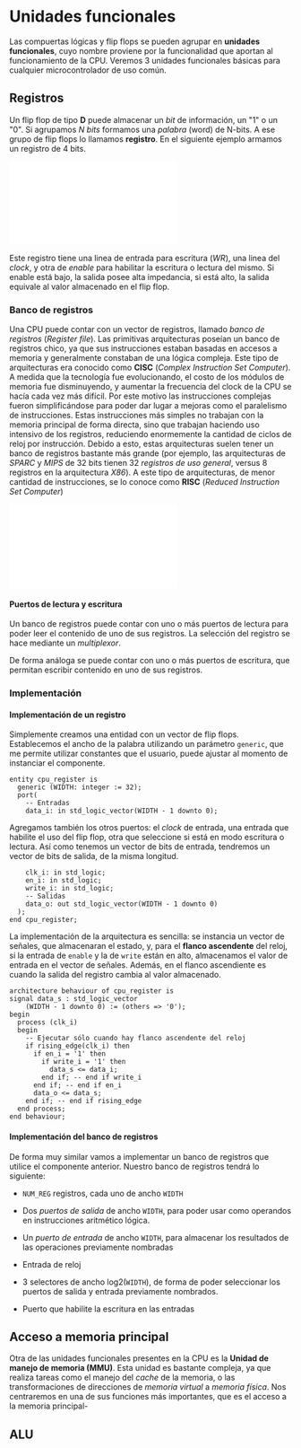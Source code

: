 # Unidades funcionales

Las compuertas lógicas y flip flops se pueden agrupar en **unidades funcionales**, cuyo nombre proviene por la funcionalidad que aportan al funcionamiento de la CPU. Veremos 3 unidades funcionales básicas para cualquier microcontrolador de uso común.

## Registros

Un flip flop de tipo **D** puede almacenar un *bit* de información, un "1" o un "0". Si agrupamos *N bits* formamos una *palabra* (word) de N-bits. A ese grupo de flip flops lo llamamos **registro**. En el siguiente ejemplo armamos un registro de 4 bits.

![Registro de 4 bits](02-00-registro-4-bits.pdf)

Este registro tiene una linea de entrada para escritura (*WR*), una linea del *clock*, y otra de *enable* para habilitar la escritura o lectura del mismo. Si enable está bajo, la salida posee alta impedancia, si está alto, la salida equivale al valor almacenado en el flip flop.

### Banco de registros

Una CPU puede contar con un vector de registros, llamado *banco de registros* (*Register file*). Las primitivas arquitecturas poseían un banco de registros chico, ya que sus instrucciones estaban basadas en accesos a memoria y generalmente constaban de una lógica compleja. Este tipo de arquitecturas era conocido como **CISC** (*Complex Instruction Set Computer*). A medida que la tecnología fue evolucionando, el costo de los módulos de memoria fue disminuyendo, y aumentar la frecuencia del clock de la CPU se hacía cada vez más difícil. Por este motivo las instrucciones complejas fueron simplificándose para poder dar lugar a mejoras como el paralelismo de instrucciones. Estas instrucciones más simples no trabajan con la memoria principal de forma directa, sino que trabajan haciendo uso intensivo de los registros, reduciendo enormemente la cantidad de ciclos de reloj por instrucción. Debido a esto, estas arquitecturas suelen tener un banco de registros bastante más grande (por ejemplo, las arquitecturas de *SPARC* y *MIPS* de 32 bits tienen 32 *registros de uso general*, versus 8 registros en la arquitectura *X86*). A este tipo de arquitecturas, de menor cantidad de instrucciones, se lo conoce como **RISC** (*Reduced Instruction Set Computer*)

![Registro de 4 bits](02-01-banco-registros.pdf)

#### Puertos de lectura y escritura

Un banco de registros puede contar con uno o más puertos de lectura para poder leer el contenido de uno de sus registros. La selección del registro se hace mediante un *multiplexor*.

De forma análoga se puede contar con uno o más puertos de escritura, que permitan escribir contenido en uno de sus registros.

### Implementación

#### Implementación de un registro

Simplemente creamos una entidad con un vector de flip flops. Establecemos el ancho de la palabra utilizando un parámetro `generic`, que me permite utilizar constantes que el usuario, puede ajustar al momento de instanciar el componente.

~~~{.vhdl}
entity cpu_register is
  generic (WIDTH: integer := 32);
  port(
    -- Entradas
    data_i: in std_logic_vector(WIDTH - 1 downto 0);
~~~

Agregamos también los otros puertos: el *clock* de entrada, una entrada que habilite el uso del flip flop, otra que seleccione si está en modo escritura o lectura. Así como tenemos un vector de bits de entrada, tendremos un vector de bits de salida, de la misma longitud.

~~~{.vhdl}
    clk_i: in std_logic;
    en_i: in std_logic;
    write_i: in std_logic;
    -- Salidas
    data_o: out std_logic_vector(WIDTH - 1 downto 0)
  );
end cpu_register;
~~~

La implementación de la arquitectura es sencilla: se instancia un vector de señales, que almacenaran el estado, y, para el **flanco ascendente** del reloj, si la entrada de `enable` y la de `write` están en alto, almacenamos el valor de entrada en el vector de señales. Además, en el flanco ascendiente es cuando la salida del registro cambia al valor almacenado.

~~~{.vhdl}
architecture behaviour of cpu_register is
signal data_s : std_logic_vector
    (WIDTH - 1 downto 0) := (others => '0');
begin
  process (clk_i)
  begin
    -- Ejecutar sólo cuando hay flanco ascendente del reloj
    if rising_edge(clk_i) then
      if en_i = '1' then
        if write_i = '1' then
          data_s <= data_i;
        end if; -- end if write_i
      end if; -- end if en_i
      data_o <= data_s;
    end if; -- end if rising_edge
  end process;
end behaviour;
~~~

#### Implementación del banco de registros

De forma muy similar vamos a implementar un banco de registros que utilice el componente anterior. Nuestro banco de registros tendrá lo siguiente:

* `NUM_REG` registros, cada uno de ancho `WIDTH`

* Dos *puertos de salida* de ancho `WIDTH`, para poder usar como operandos en instrucciones aritmético lógica.

* Un *puerto de entrada* de ancho `WIDTH`, para almacenar los resultados de las operaciones previamente nombradas

* Entrada de reloj

* 3 selectores de ancho log2(`WIDTH`), de forma de poder seleccionar los puertos de salida y entrada previamente nombrados.

* Puerto que habilite la escritura en las entradas

## Acceso a memoria principal

Otra de las unidades funcionales presentes en la CPU es la **Unidad de manejo de memoria (MMU)**. Esta unidad es bastante compleja, ya que realiza tareas como el manejo del *cache* de la memoria, o las transformaciones de direcciones de *memoria virtual* a *memoria física*. Nos centraremos en una de sus funciones más importantes, que es el acceso a la memoria principal-

## ALU